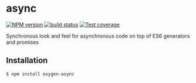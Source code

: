 async
=====

  [![NPM version][npm-image]][npm-url]
  [![build status][travis-image]][travis-url]
  [![Test coverage][coveralls-image]][coveralls-url]


Synchronous look and feel for asynchronous code on top of ES6 generators and promises

## Installation

```
$ npm install oxygen-async
```
[npm-image]: https://img.shields.io/npm/v/oxygen-async.svg?style=flat
[npm-url]: https://npmjs.org/package/oxygen-async
[travis-image]: https://img.shields.io/travis/oxygenjs/oxygen-async.svg?style=flat
[travis-url]: https://travis-ci.org/oxygenjs/oxygen-async
[coveralls-image]: https://img.shields.io/coveralls/oxygenjs/oxygen-async.svg?style=flat
[coveralls-url]: https://coveralls.io/r/oxygenjs/oxygen-async